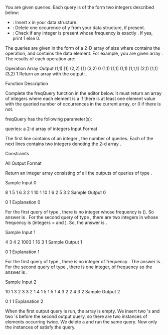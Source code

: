 You are given  queries. Each query is of the form two integers described below:
-  : Insert x in your data structure.
-  : Delete one occurence of y from your data structure, if present.
-  : Check if any integer is present whose frequency is exactly . If yes, print 1 else 0.

The queries are given in the form of a 2-D array  of size  where  contains the operation, and  contains the data element. For example, you are given array . The results of each operation are:

Operation   Array   Output
(1,1)       [1]
(2,2)       [1]
(3,2)                   0
(1,1)       [1,1]
(1,1)       [1,1,1]
(2,1)       [1,1]
(3,2)                   1
Return an array with the output: .

Function Description

Complete the freqQuery function in the editor below. It must return an array of integers where each element is a  if there is at least one element value with the queried number of occurrences in the current array, or 0 if there is not.

freqQuery has the following parameter(s):

queries: a 2-d array of integers
Input Format

The first line contains of an integer , the number of queries.
Each of the next  lines contains two integers denoting the 2-d array .

Constraints

All
Output Format

Return an integer array consisting of all the outputs of queries of type .

Sample Input 0

8
1 5
1 6
3 2
1 10
1 10
1 6
2 5
3 2
Sample Output 0

0
1
Explanation 0

For the first query of type , there is no integer whose frequency is  (). So answer is .
For the second query of type , there are two integers in  whose frequency is  (integers =  and ). So, the answer is .

Sample Input 1

4
3 4
2 1003
1 16
3 1
Sample Output 1

0
1
Explanation 1

For the first query of type , there is no integer of frequency . The answer is .
For the second query of type , there is one integer,  of frequency  so the answer is .

Sample Input 2

10
1 3
2 3
3 2
1 4
1 5
1 5
1 4
3 2
2 4
3 2
Sample Output 2

0
1
1
Explanation 2

When the first output query is run, the array is empty. We insert two 's and two 's before the second output query,  so there are two instances of elements occurring twice. We delete a  and run the same query. Now only the instances of  satisfy the query.
